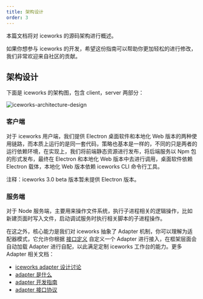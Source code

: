 ```yaml
---
title: 架构设计
order: 3
---
```


本篇文档将对 iceworks 的源码架构进行概述。

如果你想参与 iceworks 的开发，希望这份指南可以帮助你更加轻松的进行修改，我们非常欢迎来自社区的贡献。

## 架构设计

下面是 iceworks 的架构图，包含 client，server 两部分：

![iceworks-architecture-design](https://img.alicdn.com/tfs/TB1s8kAdRKw3KVjSZFOXXarDVXa-2306-1564.png)

### 客户端

对于 iceworks 用户端，我们提供 Electron 桌面软件和本地化 Web 版本的两种使用链路，而本质上运行的是同一套代码，策略也基本是一样的，不同的只是两者的运行依赖环境，在实现上，我们将前端静态资源进行发布，将后端服务以 Npm 包的形式发布，最终在 Electron 和本地化 Web 版本中去进行调用，桌面软件依赖 Electron 载体，本地化 Web 版本依赖 iceworks CLI 命令行工具。

注释：iceworks 3.0 beta 版本暂未提供 Electron 版本。

### 服务端

对于 Node 服务端，主要用来操作文件系统，执行子进程相关的逻辑操作，比如新建页面时写入文件，启动调试服务时执行相关脚本的子进程操作。

在这之外，核心能力是我们对 iceworks 抽象了 Adapter 机制，你可以理解为适配器模式，它允许你根据 [接口定义](#接口定义) 自定义一个 Adapter 进行接入，在框架层面会自动加载 Adapter 进行自配，以此满足定制 iceworks 工作台的能力。更多 Adapter 相关文档：

* [iceworks adapter 设计讨论](https://github.com/alibaba/ice/pull/1935)
* [adapter 是什么](#adapter是什么)
* [adapter 开发指南](#adapter最佳实践)
* [adapter 接口协议](#adapter接口协议)
